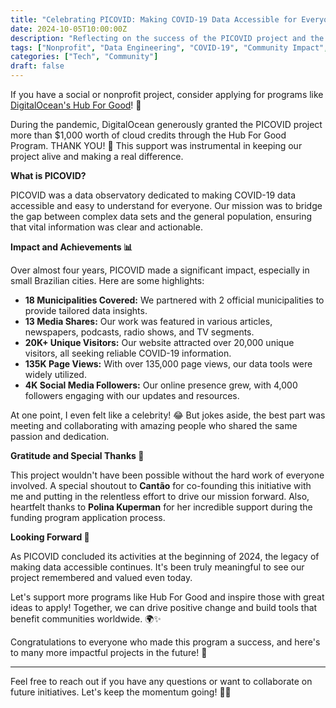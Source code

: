 ```yaml
---
title: "Celebrating PICOVID: Making COVID-19 Data Accessible for Everyone 🌐"
date: 2024-10-05T10:00:00Z
description: "Reflecting on the success of the PICOVID project and the support from programs like DigitalOcean's Hub For Good."
tags: ["Nonprofit", "Data Engineering", "COVID-19", "Community Impact", "DigitalOcean"]
categories: ["Tech", "Community"]
draft: false
---
```


If you have a social or nonprofit project, consider applying for programs like [DigitalOcean's Hub For Good](https://www.digitalocean.com/hub-for-good)! 🌟

During the pandemic, DigitalOcean generously granted the PICOVID project more than $1,000 worth of cloud credits through the Hub For Good Program. THANK YOU! 🙏 This support was instrumental in keeping our project alive and making a real difference.

**What is PICOVID?**

PICOVID was a data observatory dedicated to making COVID-19 data accessible and easy to understand for everyone. Our mission was to bridge the gap between complex data sets and the general population, ensuring that vital information was clear and actionable.

**Impact and Achievements 📊**

Over almost four years, PICOVID made a significant impact, especially in small Brazilian cities. Here are some highlights:

- **18 Municipalities Covered:** We partnered with 2 official municipalities to provide tailored data insights.
- **13 Media Shares:** Our work was featured in various articles, newspapers, podcasts, radio shows, and TV segments.
- **20K+ Unique Visitors:** Our website attracted over 20,000 unique visitors, all seeking reliable COVID-19 information.
- **135K Page Views:** With over 135,000 page views, our data tools were widely utilized.
- **4K Social Media Followers:** Our online presence grew, with 4,000 followers engaging with our updates and resources.

At one point, I even felt like a celebrity! 😂 But jokes aside, the best part was meeting and collaborating with amazing people who shared the same passion and dedication.

**Gratitude and Special Thanks 💖**

This project wouldn't have been possible without the hard work of everyone involved. A special shoutout to **Cantão** for co-founding this initiative with me and putting in the relentless effort to drive our mission forward. Also, heartfelt thanks to **Polina Kuperman** for her incredible support during the funding program application process.

**Looking Forward 🚀**

As PICOVID concluded its activities at the beginning of 2024, the legacy of making data accessible continues. It's been truly meaningful to see our project remembered and valued even today.

Let's support more programs like Hub For Good and inspire those with great ideas to apply! Together, we can drive positive change and build tools that benefit communities worldwide. 🌍✨

Congratulations to everyone who made this program a success, and here's to many more impactful projects in the future! 🎉

---

Feel free to reach out if you have any questions or want to collaborate on future initiatives. Let's keep the momentum going! 💬🤝
